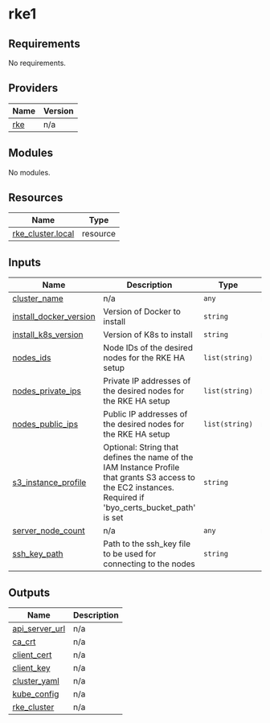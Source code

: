 # rke1

<!-- BEGINNING OF PRE-COMMIT-TERRAFORM DOCS HOOK -->
## Requirements

No requirements.

## Providers

| Name | Version |
|------|---------|
| <a name="provider_rke"></a> [rke](#provider\_rke) | n/a |

## Modules

No modules.

## Resources

| Name | Type |
|------|------|
| [rke_cluster.local](https://registry.terraform.io/providers/rancher/rke/latest/docs/resources/cluster) | resource |

## Inputs

| Name | Description | Type | Default | Required |
|------|-------------|------|---------|:--------:|
| <a name="input_cluster_name"></a> [cluster\_name](#input\_cluster\_name) | n/a | `any` | n/a | yes |
| <a name="input_install_docker_version"></a> [install\_docker\_version](#input\_install\_docker\_version) | Version of Docker to install | `string` | `"20.10"` | no |
| <a name="input_install_k8s_version"></a> [install\_k8s\_version](#input\_install\_k8s\_version) | Version of K8s to install | `string` | n/a | yes |
| <a name="input_nodes_ids"></a> [nodes\_ids](#input\_nodes\_ids) | Node IDs of the desired nodes for the RKE HA setup | `list(string)` | n/a | yes |
| <a name="input_nodes_private_ips"></a> [nodes\_private\_ips](#input\_nodes\_private\_ips) | Private IP addresses of the desired nodes for the RKE HA setup | `list(string)` | n/a | yes |
| <a name="input_nodes_public_ips"></a> [nodes\_public\_ips](#input\_nodes\_public\_ips) | Public IP addresses of the desired nodes for the RKE HA setup | `list(string)` | n/a | yes |
| <a name="input_s3_instance_profile"></a> [s3\_instance\_profile](#input\_s3\_instance\_profile) | Optional: String that defines the name of the IAM Instance Profile that grants S3 access to the EC2 instances. Required if 'byo\_certs\_bucket\_path' is set | `string` | `""` | no |
| <a name="input_server_node_count"></a> [server\_node\_count](#input\_server\_node\_count) | n/a | `any` | n/a | yes |
| <a name="input_ssh_key_path"></a> [ssh\_key\_path](#input\_ssh\_key\_path) | Path to the ssh\_key file to be used for connecting to the nodes | `string` | `null` | no |

## Outputs

| Name | Description |
|------|-------------|
| <a name="output_api_server_url"></a> [api\_server\_url](#output\_api\_server\_url) | n/a |
| <a name="output_ca_crt"></a> [ca\_crt](#output\_ca\_crt) | n/a |
| <a name="output_client_cert"></a> [client\_cert](#output\_client\_cert) | n/a |
| <a name="output_client_key"></a> [client\_key](#output\_client\_key) | n/a |
| <a name="output_cluster_yaml"></a> [cluster\_yaml](#output\_cluster\_yaml) | n/a |
| <a name="output_kube_config"></a> [kube\_config](#output\_kube\_config) | n/a |
| <a name="output_rke_cluster"></a> [rke\_cluster](#output\_rke\_cluster) | n/a |
<!-- END OF PRE-COMMIT-TERRAFORM DOCS HOOK -->
